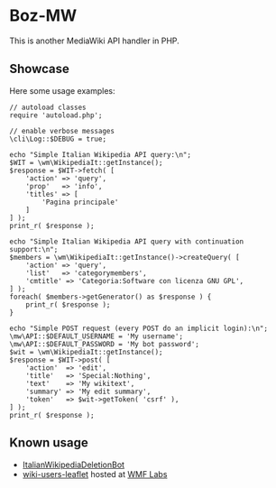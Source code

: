 # Boz-MW

This is another MediaWiki API handler in PHP.

## Showcase

Here some usage examples:

	// autoload classes
	require 'autoload.php';

	// enable verbose messages
	\cli\Log::$DEBUG = true;

	echo "Simple Italian Wikipedia API query:\n";
	$WIT = \wm\WikipediaIt::getInstance();
	$response = $WIT->fetch( [
		'action' => 'query',
		'prop'   => 'info',
		'titles' => [
			'Pagina principale'
		]
	] );
	print_r( $response );

	echo "Simple Italian Wikipedia API query with continuation support:\n";
	$members = \wm\WikipediaIt::getInstance()->createQuery( [
		'action' => 'query',
		'list'   => 'categorymembers',
		'cmtitle' => 'Categoria:Software con licenza GNU GPL',
	] );
	foreach( $members->getGenerator() as $response ) {
		print_r( $response );
	}

	echo "Simple POST request (every POST do an implicit login):\n";
	\mw\API::$DEFAULT_USERNAME = 'My username';
	\mw\API::$DEFAULT_PASSWORD = 'My bot password';
	$wit = \wm\WikipediaIt::getInstance();
	$response = $WIT->post( [
		'action'  => 'edit',
		'title'   => 'Special:Nothing',
		'text'    => 'My wikitext',
		'summary' => 'My edit summary',
		'token'   => $wit->getToken( 'csrf' ),
    ] );
	print_r( $response );

## Known usage
* [ItalianWikipediaDeletionBot](https://github.com/valerio-bozzolan/ItalianWikipediaDeletionBot)
* [wiki-users-leaflet](https://github.com/valerio-bozzolan/wiki-users-leaflet/) hosted at [WMF Labs](https://tools.wmflabs.org/it-wiki-users-leaflet/)
